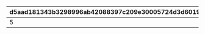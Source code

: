 |d5aad181343b3298996ab42088397c209e30005724d3d6019ee5b1b635c389a1|a2a031140817b17858bcf2e82d7f28af5a3058cae8a824744a1a2f630583fee1|47884ce45f3bcbd5137025f854903644d3510680a74c6940907f6e6254d711bf|66776f798c88d05c28f39314a2c80aaeac3d420ea072c8c286c76552dd277680|adeea9a46741de6f8f433362021459c2a9ca4c6770aea09616874fd40300aa8d|3101f16ff56a51f4248ddcf9c3a6067d051e7071b2351d48610db768915c2f39|ed720c0cf689875568cdb72680e109552edc77a3ea81d5445aab4f1f86a09411|6278ccb62308f3e0a32527a2974771bad11e0e2d73b0428012fa81eb450b4c31|0dd1c73be56be98f2ea06f4103ad19c8f8ccf94df860f8bad258f9a16dd3aa4b|e4aa42dc0416d8bfc75565a7ede1d474e7d62cb5fc3ea2017a2a815f2f3c91a5|8652f53053497c1c650c0e324e3aee7cbcd72eb055011b44e3ef692f968b8917|3212f4e568ea289e56ee5a4a6ce5e9dcbe9bd85b6794984b05980de4c99caa32|35959ab4b25ef95dbc73d0ef324f98ac558972ae55da7a95126794c4574e0731|645907b433ad47b3c82f552e9a42a0653c643fe5961e27f5cd68c69764cea275|ce51bff9dbd087383870a86ad6b5c4cc307413a9a73e09a73de7859078c486e6|5e7fe6e6127c342128c6c6d3aad150ece2286b5e7d07cd8e425e1d852b668fa1|8e59d2296ac40f959b223e472a342f620cb924d110adef079141867fe6aec263|
| --- | --- | --- | --- | --- | --- | --- | --- | --- | --- | --- | --- | --- | --- | --- | --- | --- |
|5|0|10|1|0|0|0|0|0|0|90003|2|0|0|0|0|0|